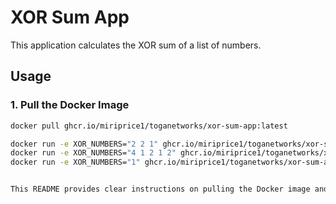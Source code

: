 # XOR Sum App

This application calculates the XOR sum of a list of numbers.

## Usage

### 1. Pull the Docker Image

```bash
docker pull ghcr.io/miriprice1/toganetworks/xor-sum-app:latest

docker run -e XOR_NUMBERS="2 2 1" ghcr.io/miriprice1/toganetworks/xor-sum-app:latest
docker run -e XOR_NUMBERS="4 1 2 1 2" ghcr.io/miriprice1/toganetworks/xor-sum-app:latest
docker run -e XOR_NUMBERS="1" ghcr.io/miriprice1/toganetworks/xor-sum-app:latest


This README provides clear instructions on pulling the Docker image and running the container with different sets of XOR numbers.
